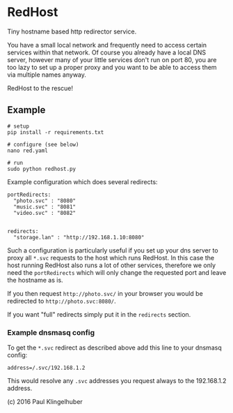 # RedHost

Tiny hostname based http redirector service.

You have a small local network and frequently need to access certain services within that network.
Of course you already have a local DNS server, however many of your little services don't run on port 80, you are too lazy to set up a proper proxy and you want to be able to access them via multiple names anyway.

RedHost to the rescue!

## Example

```
# setup
pip install -r requirements.txt

# configure (see below)
nano red.yaml

# run
sudo python redhost.py
```

Example configuration which does several redirects:

```
portRedirects:
  "photo.svc" : "8080"
  "music.svc" : "8081"
  "video.svc" : "8082"


redirects:
  "storage.lan" : "http://192.168.1.10:8080"
```

Such a configuration is particularly useful if you set up your dns server to proxy all `*.svc` requests to the host which runs RedHost. In this case the host running RedHost also runs a lot of other services, therefore we only need the `portRedirects` which will only change the requested port and leave the hostname as is.

If you then request `http://photo.svc/` in your browser you would be redirected to `http://photo.svc:8080/`. 

If you want "full" redirects simply put it in the `redirects` section.

### Example dnsmasq config

To get the `*.svc` redirect as described above add this line to your dnsmasq config:

```
address=/.svc/192.168.1.2
```

This would resolve any `.svc` addresses you request always to the 192.168.1.2 address.

(c) 2016 Paul Klingelhuber

